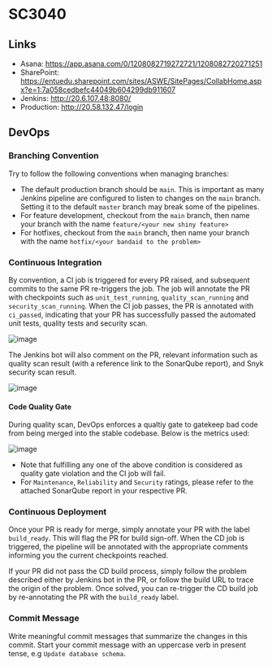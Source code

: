 # SC3040

## Links
- Asana: https://app.asana.com/0/1208082719272721/1208082720271251
- SharePoint: https://entuedu.sharepoint.com/sites/ASWE/SitePages/CollabHome.aspx?e=1:7a058cedbefc44049b604299db911607
- Jenkins: http://20.6.107.48:8080/
- Production: http://20.58.132.47/login

## DevOps
### Branching Convention
Try to follow the following conventions when managing branches:
* The default production branch should be `main`. This is important as many Jenkins pipeline are configured to listen to changes on the `main` branch. Setting it to the default `master` branch may break some of the pipelines.
* For feature development, checkout from the `main` branch, then name your branch with the name `feature/<your new shiny feature>`
* For hotfixes, checkout from the `main` branch, then name your branch with the name `hotfix/<your bandaid to the problem>`

### Continuous Integration
By convention, a CI job is triggered for every PR raised, and subsequent commits to the same PR re-triggers the job. The job will annotate the PR with checkpoints such as `unit_test_running`, `quality_scan_running` and `security_scan_running`. When the CI job passes, the PR is annotated with `ci_passed`, indicating that your PR has successfully passed the automated unit tests, quality tests and security scan.

![image](https://github.com/user-attachments/assets/61a3a412-7fb6-4809-90bf-8262d447d901)

The Jenkins bot will also comment on the PR, relevant information such as quality scan result (with a reference link to the SonarQube report), and Snyk security scan result.

![image](https://github.com/user-attachments/assets/9b33fc4f-739c-4c40-8060-c771fe0932d3)

#### Code Quality Gate
During quality scan, DevOps enforces a qualtiy gate to gatekeep bad code from being merged into the stable codebase. Below is the metrics used:

![image](https://github.com/user-attachments/assets/807de3ea-e6d0-4251-9a23-19a13ab14eec)
* Note that fulfilling any one of the above condition is considered as quality gate violation and the CI job will fail.
* For `Maintenance`, `Reliability` and `Security` ratings, please refer to the attached SonarQube report in your respective PR.

### Continuous Deployment
Once your PR is ready for merge, simply annotate your PR with the label `build_ready`. This will flag the PR for build sign-off. When the CD job is triggered, the pipeline will be annotated with the appropriate comments informing you the current checkpoints reached. 

If your PR did not pass the CD build process, simply follow the problem described either by Jenkins bot in the PR, or follow the build URL to trace the origin of the problem. Once solved, you can re-trigger the CD build job by re-annotating the PR with the `build_ready` label.

### Commit Message
Write meaningful commit messages that summarize the changes in this commit. Start your commit message with an uppercase verb in present tense, e.g `Update database schema`.
